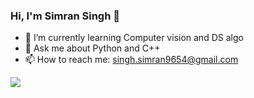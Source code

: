 ### Hi, I'm Simran Singh 👋

- 🌱 I’m currently learning Computer vision and DS algo
- 💬 Ask me about Python and C++
- 📫 How to reach me: singh.simran9654@gmail.com

<img src="https://github-readme-stats.vercel.app/api?username=ishvik&&show_icons=true&title_color=ffffff&icon_color=white&text_color=daf7dc&bg_color=151515">
